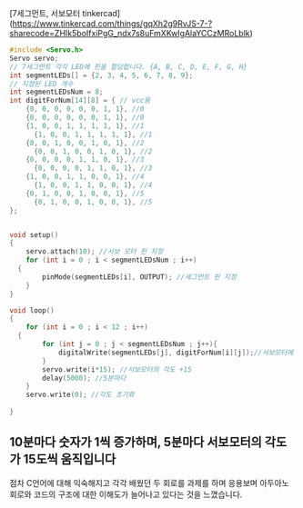 
[7세그먼트, 서보모터 tinkercad] (https://www.tinkercad.com/things/gqXh2g9RvJS-7-?sharecode=ZHIk5boIfxiPgG_ndx7s8uFmXKwIgAlaYCCzMRoLblk)
```cpp
#include <Servo.h>
Servo servo;
// 7세그먼트 각각 LED에 핀을 할당합니다. {A, B, C, D, E, F, G, H}
int segmentLEDs[] = {2, 3, 4, 5, 6, 7, 8, 9};
// 지정된 LED 개수
int segmentLEDsNum = 8;
int digitForNum[14][8] = { // vcc용
	{0, 0, 0, 0, 0, 0, 1, 1}, //0
    {0, 0, 0, 0, 0, 0, 1, 1}, //0
	{1, 0, 0, 1, 1, 1, 1, 1}, //1
      {1, 0, 0, 1, 1, 1, 1, 1}, //1
	{0, 0, 1, 0, 0, 1, 0, 1}, //2
      {0, 0, 1, 0, 0, 1, 0, 1}, //2
	{0, 0, 0, 0, 1, 1, 0, 1}, //3
      {0, 0, 0, 0, 1, 1, 0, 1}, //3
	{1, 0, 0, 1, 1, 0, 0, 1}, //4
      {1, 0, 0, 1, 1, 0, 0, 1}, //4
	{0, 1, 0, 0, 1, 0, 0, 1}, //5
      {0, 1, 0, 0, 1, 0, 0, 1}, //5
};


void setup() 
{	
  	servo.attach(10); //서보 모터 핀 지정
	for (int i = 0 ; i < segmentLEDsNum ; i++) 
  {
		pinMode(segmentLEDs[i], OUTPUT); //세그먼트 핀 지정
	}
}

void loop() 
{
	for (int i = 0 ; i < 12 ; i++) 
  {
		for (int j = 0 ; j < segmentLEDsNum ; j++){
			digitalWrite(segmentLEDs[j], digitForNum[i][j]);//서보모터에 숫자 출력
		}
      	servo.write(i*15); //서보모터의 각도 +15
		delay(5000); //5분마다
	}
  	servo.write(0); //각도 초기화
  	
}
```
10분마다 숫자가 1씩 증가하며,
5분마다 서보모터의 각도가 15도씩 움직입니다
---
점차 C언어에 대해 익숙해지고 각각 배웠던 두 회로를 과제를 하며 응용보며
아두아노 회로와 코드의 구조에 대한 이해도가 늘어나고 있다는 것을 느꼈습니다.
